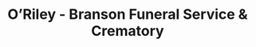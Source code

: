 ---
title: "O’Riley - Branson Funeral Service & Crematory"
url: /indianapolis/oriley-branson-funeral-service-und-crematory/
shop: Bestattungen
---